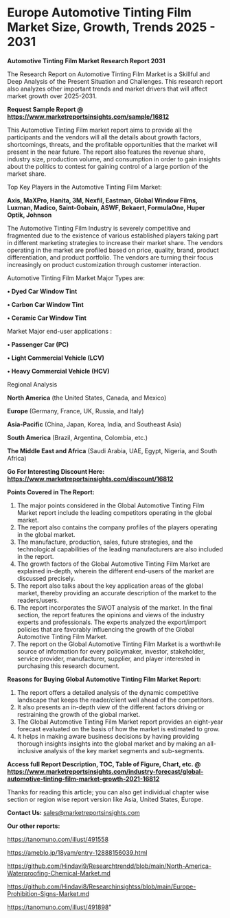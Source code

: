 # Europe Automotive Tinting Film Market Size, Growth, Trends 2025 - 2031

<strong>Automotive Tinting Film Market Research Report 2031</strong>

The Research Report on Automotive Tinting Film Market is a Skillful and Deep Analysis of the Present Situation and Challenges. This research report also analyzes other important trends and market drivers that will affect market growth over 2025-2031.

<strong>Request Sample Report @ <a href=https://www.marketreportsinsights.com/sample/16812>https://www.marketreportsinsights.com/sample/16812</a></strong>

This Automotive Tinting Film market report aims to provide all the participants and the vendors will all the details about growth factors, shortcomings, threats, and the profitable opportunities that the market will present in the near future. The report also features the revenue share, industry size, production volume, and consumption in order to gain insights about the politics to contest for gaining control of a large portion of the market share.

Top Key Players in the Automotive Tinting Film Market:

<strong>Axis, MaXPro, Hanita, 3M, Nexfil, Eastman, Global Window Films, Luxman, Madico, Saint-Gobain, ASWF, Bekaert, FormulaOne, Huper Optik, Johnson</strong>

The Automotive Tinting Film Industry is severely competitive and fragmented due to the existence of various established players taking part in different marketing strategies to increase their market share. The vendors operating in the market are profiled based on price, quality, brand, product differentiation, and product portfolio. The vendors are turning their focus increasingly on product customization through customer interaction.

Automotive Tinting Film Market Major Types are:

<strong>• Dyed Car Window Tint

• Carbon Car Window Tint

• Ceramic Car Window Tint</strong>

Market Major end-user applications :

<strong>• Passenger Car (PC)

• Light Commercial Vehicle (LCV)

• Heavy Commercial Vehicle (HCV)</strong>

Regional Analysis

</u><strong><b>North America</b></strong> (the United States, Canada, and Mexico)

<strong><b>Europe </b></strong>(Germany, France, UK, Russia, and Italy)

<strong><b>Asia-Pacific</b></strong> (China, Japan, Korea, India, and Southeast Asia)

<strong><b>South America</b></strong> (Brazil, Argentina, Colombia, etc.)

<strong><b>The Middle East and Africa</b></strong> (Saudi Arabia, UAE, Egypt, Nigeria, and South Africa)

<strong>Go For Interesting Discount Here: <a href=https://www.marketreportsinsights.com/discount/16812>https://www.marketreportsinsights.com/discount/16812</a></strong>

<strong>Points Covered in The Report:</strong>
<ol>
  <li>The major points considered in the Global Automotive Tinting Film Market report include the leading competitors operating in the global market.</li>
  <li>The report also contains the company profiles of the players operating in the global market.</li>
  <li>The manufacture, production, sales, future strategies, and the technological capabilities of the leading manufacturers are also included in the report.</li>
  <li>The growth factors of the Global Automotive Tinting Film Market are explained in-depth, wherein the different end-users of the market are discussed precisely.</li>
  <li>The report also talks about the key application areas of the global market, thereby providing an accurate description of the market to the readers/users.</li>
  <li>The report incorporates the SWOT analysis of the market. In the final section, the report features the opinions and views of the industry experts and professionals. The experts analyzed the export/import policies that are favorably influencing the growth of the Global Automotive Tinting Film Market.</li>
  <li>The report on the Global Automotive Tinting Film Market is a worthwhile source of information for every policymaker, investor, stakeholder, service provider, manufacturer, supplier, and player interested in purchasing this research document.</li>
</ol>
<strong>Reasons for Buying Global Automotive Tinting Film Market Report:</strong>

<ol>
  <li>The report offers a detailed analysis of the dynamic competitive landscape that keeps the reader/client well ahead of the competitors.</li>
  <li>It also presents an in-depth view of the different factors driving or restraining the growth of the global market.</li>
  <li>The Global Automotive Tinting Film Market report provides an eight-year forecast evaluated on the basis of how the market is estimated to grow.</li>
  <li>It helps in making aware business decisions by having providing thorough insights insights into the global market and by making an all-inclusive analysis of the key market segments and sub-segments.</li>
</ol>
<strong>Access full Report Description, TOC, Table of Figure, Chart, etc. @ <a href=https://www.marketreportsinsights.com/industry-forecast/global-automotive-tinting-film-market-growth-2021-16812>https://www.marketreportsinsights.com/industry-forecast/global-automotive-tinting-film-market-growth-2021-16812</a></strong>


Thanks for reading this article; you can also get individual chapter wise section or region wise report version like Asia, United States, Europe.

<strong>Contact Us:</strong>
sales@marketreportsinsights.com

<strong>Our other reports:</strong>

<a href=https://tanomuno.com/illust/491558>https://tanomuno.com/illust/491558</a>

<a href=https://ameblo.jp/18yam/entry-12888156039.html>https://ameblo.jp/18yam/entry-12888156039.html</a>

<a href=https://github.com/Hindavi9/Researchtrendd/blob/main/North-America-Waterproofing-Chemical-Market.md>https://github.com/Hindavi9/Researchtrendd/blob/main/North-America-Waterproofing-Chemical-Market.md</a>

<a href=https://github.com/Hindavi8/Researchinsightss/blob/main/Europe-Prohibition-Signs-Market.md>https://github.com/Hindavi8/Researchinsightss/blob/main/Europe-Prohibition-Signs-Market.md</a>

<a href=https://tanomuno.com/illust/491898>https://tanomuno.com/illust/491898</a>"
